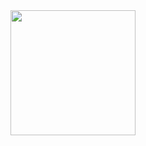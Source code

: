 <div id="header" align="center">
  <img src="https://media.giphy.com/media/xTk9ZYl3z6MYq6XmXm/giphy.gif" width="200"/>
</div>
